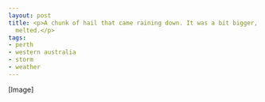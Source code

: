 ```yaml
---
layout: post
title: <p>A chunk of hail that came raining down. It was a bit bigger, some has already
  melted.</p>
tags:
- perth
- western australia
- storm
- weather
---
```

[Image]
